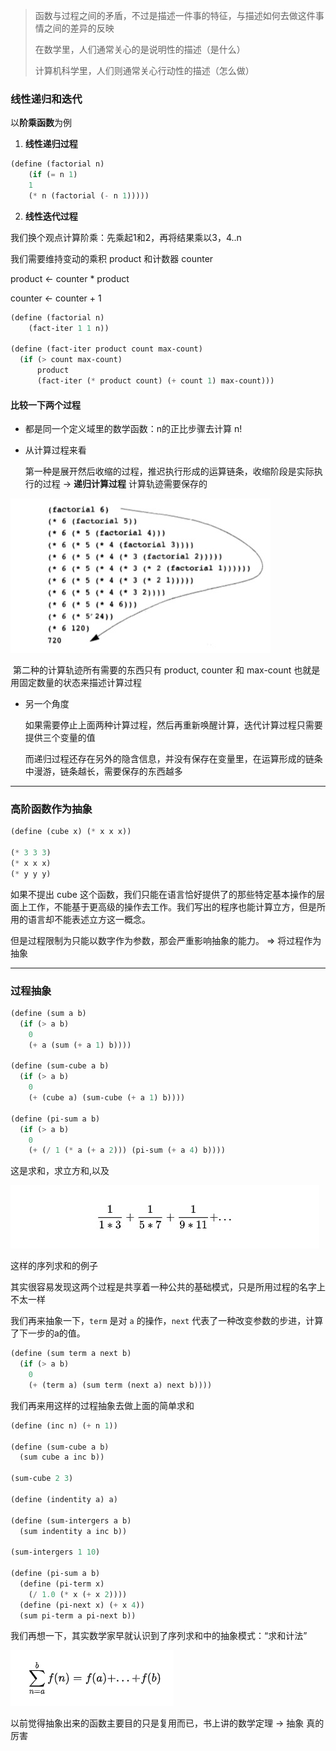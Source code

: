 > 函数与过程之间的矛盾，不过是描述一件事的特征，与描述如何去做这件事情之间的差异的反映
>
> 在数学里，人们通常关心的是说明性的描述（是什么）
>
> 计算机科学里，人们则通常关心行动性的描述（怎么做）



### 线性递归和迭代

以**阶乘函数**为例

1. **线性递归过程**

```scheme
(define (factorial n)
	(if (= n 1)
    1
    (* n (factorial (- n 1)))))
```

2. **线性迭代过程**

我们换个观点计算阶乘：先乘起1和2，再将结果乘以3，4..n

我们需要维持变动的乘积 product 和计数器 counter

product ← counter * product

counter ← counter + 1

```scheme
(define (factorial n)
	(fact-iter 1 1 n))

(define (fact-iter product count max-count)
  (if (> count max-count)
      product
      (fact-iter (* product count) (+ count 1) max-count)))
```

#### 比较一下两个过程

- 都是同一个定义域里的数学函数：n的正比步骤去计算 n!

- 从计算过程来看

  第一种是展开然后收缩的过程，推迟执行形成的运算链条，收缩阶段是实际执行的过程 → **递归计算过程** 计算轨迹需要保存的

![image-20190405215723751](./sicp-1.png)

​	第二种的计算轨迹所有需要的东西只有 product, counter 和 max-count 也就是用固定数量的状态来描述计算过程

- 另一个角度

  如果需要停止上面两种计算过程，然后再重新唤醒计算，迭代计算过程只需要提供三个变量的值

  而递归过程还存在另外的隐含信息，并没有保存在变量里，在运算形成的链条中漫游，链条越长，需要保存的东西越多

------

### 高阶函数作为抽象

```scheme
(define (cube x) (* x x x))

(* 3 3 3)
(* x x x)
(* y y y)
```

如果不提出 cube 这个函数，我们只能在语言恰好提供了的那些特定基本操作的层面上工作，不能基于更高级的操作去工作。我们写出的程序也能计算立方，但是所用的语言却不能表述立方这一概念。

但是过程限制为只能以数字作为参数，那会严重影响抽象的能力。 => 将过程作为抽象

---

### 过程抽象

```scheme
(define (sum a b)
  (if (> a b)
    0
    (+ a (sum (+ a 1) b))))
    
(define (sum-cube a b)
  (if (> a b)
    0
    (+ (cube a) (sum-cube (+ a 1) b))))

(define (pi-sum a b)
  (if (> a b)
    0
    (+ (/ 1 (* a (+ a 2))) (pi-sum (+ a 4) b))))
```

这是求和，求立方和,以及

![](./sicp-2.png)
 
 这样的序列求和的例子


其实很容易发现这两个过程是共享着一种公共的基础模式，只是所用过程的名字上不太一样

我们再来抽象一下，`term` 是对 `a` 的操作，`next` 代表了一种改变参数的步进，计算了下一步的a的值。

```scheme
(define (sum term a next b)
  (if (> a b)
    0
    (+ (term a) (sum term (next a) next b))))
```

我们再来用这样的过程抽象去做上面的简单求和

```scheme
(define (inc n) (+ n 1))

(define (sum-cube a b)
  (sum cube a inc b))

(sum-cube 2 3)

(define (indentity a) a)

(define (sum-intergers a b)
  (sum indentity a inc b))

(sum-intergers 1 10)

(define (pi-sum a b)
  (define (pi-term x)
    (/ 1.0 (* x (+ x 2))))
  (define (pi-next x) (+ x 4))
  (sum pi-term a pi-next b))
```

我们再想一下，其实数学家早就认识到了序列求和中的抽象模式：“求和计法”

![](./sicp-3.png)

以前觉得抽象出来的函数主要目的只是复用而已，书上讲的数学定理 → 抽象 真的厉害